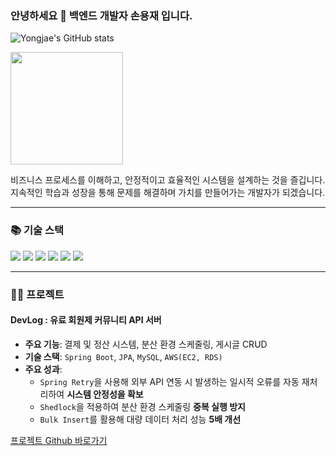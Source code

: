 ### 안녕하세요 👋 백엔드 개발자 손용재 입니다.
![Yongjae's GitHub stats](https://github-readme-stats.vercel.app/api?username=HaelongIT&show_icons=true&theme=onedark)

<a href="https://github.com/HaelongIT"><img align="center" style="height:180px" src="https://github-readme-stats.vercel.app/api/top-langs/?username=HaelongIT&layout=compact&theme=nord&hide_border=true" /></a> 

비즈니스 프로세스를 이해하고, 안정적이고 효율적인 시스템을 설계하는 것을 즐깁니다.
지속적인 학습과 성장을 통해 문제를 해결하며 가치를 만들어가는 개발자가 되겠습니다.

---

### 📚 기술 스택

<p>
  <img src="https://img.shields.io/badge/Java-007396?style=for-the-badge&logo=Java&logoColor=white">
  <img src="https://img.shields.io/badge/SpringBoot-6DB33F?style=for-the-badge&logo=Spring-Boot&logoColor=white">
  <img src="https://img.shields.io/badge/MySQL-4479A1?style=for-the-badge&logo=MySQL&logoColor=white">
  <img src="https://img.shields.io/badge/AWS-232F3E?style=for-the-badge&logo=Amazon-AWS&logoColor=white">
  <img src="https://img.shields.io/badge/Docker-2496ED?style=for-the-badge&logo=Docker&logoColor=white">
  <img src="https://img.shields.io/badge/Linux-FCC624?style=for-the-badge&logo=Linux&logoColor=black">
</p>

---

### 👨‍💻 프로젝트

#### DevLog : 유료 회원제 커뮤니티 API 서버

- **주요 기능**: 결제 및 정산 시스템, 분산 환경 스케줄링, 게시글 CRUD
- **기술 스택**: `Spring Boot`, `JPA`, `MySQL`, `AWS(EC2, RDS)`
- **주요 성과**:
  - `Spring Retry`을 사용해 외부 API 연동 시 발생하는 일시적 오류를 자동 재처리하여 **시스템 안정성을 확보**
  - `Shedlock`을 적용하여 분산 환경 스케줄링 **중복 실행 방지**
  - `Bulk Insert`를 활용해 대량 데이터 처리 성능 **5배 개선**

[프로젝트 Github 바로가기](https://github.com/HaelongIT/DevLog)
